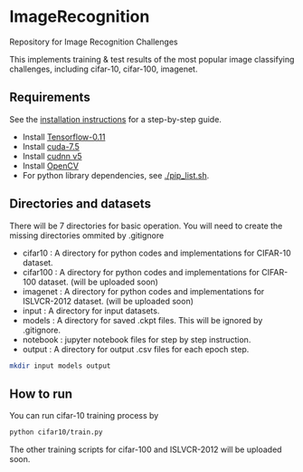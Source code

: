 # ImageRecognitionRepository for Image Recognition ChallengesThis implements training & test results of the most popular image classifying challenges, including cifar-10, cifar-100, imagenet.## RequirementsSee the [installation instructions](INSTALL.md) for a step-by-step guide.- Install [Tensorflow-0.11]()- Install [cuda-7.5]()- Install [cudnn v5]()- Install [OpenCV]()- For python library dependencies, see [./pip\_list.sh](pip_list.sh).## Directories and datasetsThere will be 7 directories for basic operation. You will need to create the missing directories ommited by .gitignore- cifar10 : A directory for python codes and implementations for CIFAR-10 dataset.- cifar100 : A directory for python codes and implementations for CIFAR-100 dataset. (will be uploaded soon)- imagenet : A directory for python codes and implementations for ISLVCR-2012 dataset. (will be uploaded soon)- input : A directory for input datasets.- models : A directory for saved .ckpt files. This will be ignored by .gitignore.- notebook : jupyter notebook files for step by step instruction.- output : A directory for output .csv files for each epoch step.```bashmkdir input models output```## How to runYou can run cifar-10 training process by```bashpython cifar10/train.py```The other training scripts for cifar-100 and ISLVCR-2012 will be uploaded soon.